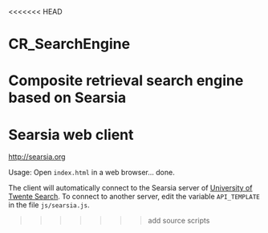<<<<<<< HEAD
# CR_SearchEngine
Composite retrieval search engine based on Searsia
=======
Searsia web client
==================
http://searsia.org

Usage: Open `index.html` in a web browser... done.

The client will automatically connect to the Searsia server of
[University of Twente Search][1]. To connect to another server, 
edit the variable `API_TEMPLATE` in the file `js/searsia.js`.

[1]: https://search.utwente.nl/searsia/search "UT Search Server"

>>>>>>> add source scripts
